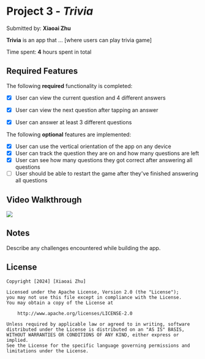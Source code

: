 # Project 3 - *Trivia*

Submitted by: **Xiaoai Zhu**

**Trivia** is an app that ... [where users can play trivia game] 

Time spent: **4** hours spent in total

## Required Features

The following **required** functionality is completed:

- [x] User can view the current question and 4 different answers
- [x] User can view the next question after tapping an answer
- [x] User can answer at least 3 different questions


The following **optional** features are implemented:

- [x] User can use the vertical orientation of the app on any device
- [x] User can track the question they are on and how many questions are left
- [x] User can see how many questions they got correct after answering all questions
- [ ] User should be able to restart the game after they've finished answering all questions

## Video Walkthrough

<div>
    <a href="https://www.loom.com/share/427722a797b1414a97d01c741dd06f97">
    </a>
    <a href="https://www.loom.com/share/427722a797b1414a97d01c741dd06f97">
      <img style="max-width:300px;" src="https://cdn.loom.com/sessions/thumbnails/427722a797b1414a97d01c741dd06f97-00001.jpg">
    </a>
  </div>

## Notes

Describe any challenges encountered while building the app.

## License

    Copyright [2024] [Xiaoai Zhu]

    Licensed under the Apache License, Version 2.0 (the "License");
    you may not use this file except in compliance with the License.
    You may obtain a copy of the License at

        http://www.apache.org/licenses/LICENSE-2.0

    Unless required by applicable law or agreed to in writing, software
    distributed under the License is distributed on an "AS IS" BASIS,
    WITHOUT WARRANTIES OR CONDITIONS OF ANY KIND, either express or implied.
    See the License for the specific language governing permissions and
    limitations under the License.
